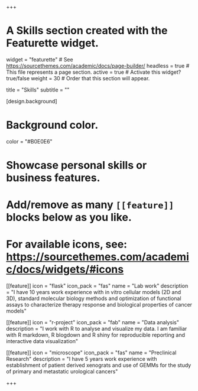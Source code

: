 +++
# A Skills section created with the Featurette widget.
widget = "featurette"  # See https://sourcethemes.com/academic/docs/page-builder/
headless = true  # This file represents a page section.
active = true  # Activate this widget? true/false
weight = 30  # Order that this section will appear.

title = "Skills"
subtitle = ""

[design.background]
  # Background color.
  color = "#B0E0E6"
  
# Showcase personal skills or business features.
# 
# Add/remove as many `[[feature]]` blocks below as you like.
# 
# For available icons, see: https://sourcethemes.com/academic/docs/widgets/#icons

[[feature]]
  icon = "flask"
  icon_pack = "fas"
  name = "Lab work"
  description = "I have 10 years work experience with in vitro cellular models (2D and 3D), standard molecular biology methods and optimization of functional assays to characterize therapy response and biological properties of cancer models"
  
[[feature]]
  icon = "r-project"
  icon_pack = "fab"
  name = "Data analysis"
  description = "I work with R to analyse and visualize my data. I am familiar with R markdown, R blogdown and R shiny for reproducible reporting and interactive data visualization"
  
[[feature]]
  icon = "microscope"
  icon_pack = "fas"
  name = "Preclinical Research"
  description = "I have 5 years work experience with establishment of patient derived xenograts and use of GEMMs for the study of primary and metastatic urological cancers"
  

+++
